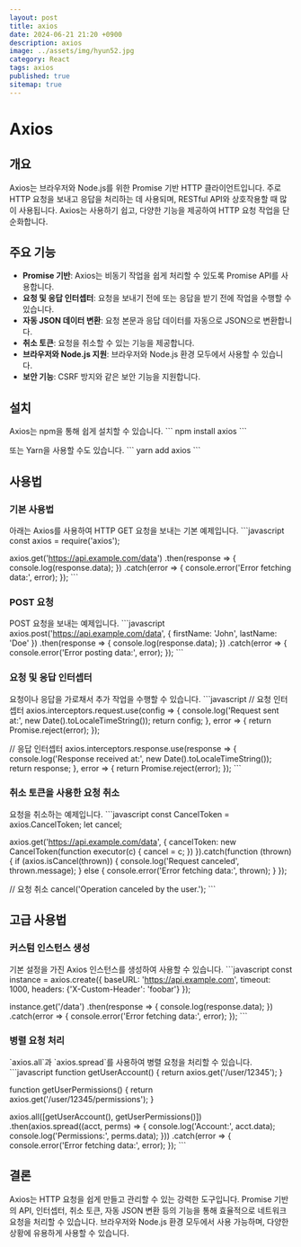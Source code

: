 ```yaml
---
layout: post
title: axios
date: 2024-06-21 21:20 +0900
description: axios
image: ../assets/img/hyun52.jpg
category: React
tags: axios
published: true
sitemap: true
---
```


# Axios

## 개요

Axios는 브라우저와 Node.js를 위한 Promise 기반 HTTP 클라이언트입니다. 주로 HTTP 요청을 보내고 응답을 처리하는 데 사용되며, RESTful API와 상호작용할 때 많이 사용됩니다. Axios는 사용하기 쉽고, 다양한 기능을 제공하여 HTTP 요청 작업을 단순화합니다.

## 주요 기능

- **Promise 기반**: Axios는 비동기 작업을 쉽게 처리할 수 있도록 Promise API를 사용합니다.
- **요청 및 응답 인터셉터**: 요청을 보내기 전에 또는 응답을 받기 전에 작업을 수행할 수 있습니다.
- **자동 JSON 데이터 변환**: 요청 본문과 응답 데이터를 자동으로 JSON으로 변환합니다.
- **취소 토큰**: 요청을 취소할 수 있는 기능을 제공합니다.
- **브라우저와 Node.js 지원**: 브라우저와 Node.js 환경 모두에서 사용할 수 있습니다.
- **보안 기능**: CSRF 방지와 같은 보안 기능을 지원합니다.

## 설치

Axios는 npm을 통해 쉽게 설치할 수 있습니다.
\`\`\`
npm install axios
\`\`\`

또는 Yarn을 사용할 수도 있습니다.
\`\`\`
yarn add axios
\`\`\`

## 사용법

### 기본 사용법

아래는 Axios를 사용하여 HTTP GET 요청을 보내는 기본 예제입니다.
\`\`\`javascript
const axios = require('axios');

axios.get('https://api.example.com/data')
.then(response => {
console.log(response.data);
})
.catch(error => {
console.error('Error fetching data:', error);
});
\`\`\`

### POST 요청

POST 요청을 보내는 예제입니다.
\`\`\`javascript
axios.post('https://api.example.com/data', {
firstName: 'John',
lastName: 'Doe'
})
.then(response => {
console.log(response.data);
})
.catch(error => {
console.error('Error posting data:', error);
});
\`\`\`

### 요청 및 응답 인터셉터

요청이나 응답을 가로채서 추가 작업을 수행할 수 있습니다.
\`\`\`javascript
// 요청 인터셉터
axios.interceptors.request.use(config => {
console.log('Request sent at:', new Date().toLocaleTimeString());
return config;
}, error => {
return Promise.reject(error);
});

// 응답 인터셉터
axios.interceptors.response.use(response => {
console.log('Response received at:', new Date().toLocaleTimeString());
return response;
}, error => {
return Promise.reject(error);
});
\`\`\`

### 취소 토큰을 사용한 요청 취소

요청을 취소하는 예제입니다.
\`\`\`javascript
const CancelToken = axios.CancelToken;
let cancel;

axios.get('https://api.example.com/data', {
cancelToken: new CancelToken(function executor(c) {
cancel = c;
})
}).catch(function (thrown) {
if (axios.isCancel(thrown)) {
console.log('Request canceled', thrown.message);
} else {
console.error('Error fetching data:', thrown);
}
});

// 요청 취소
cancel('Operation canceled by the user.');
\`\`\`

## 고급 사용법

### 커스텀 인스턴스 생성

기본 설정을 가진 Axios 인스턴스를 생성하여 사용할 수 있습니다.
\`\`\`javascript
const instance = axios.create({
baseURL: 'https://api.example.com',
timeout: 1000,
headers: {'X-Custom-Header': 'foobar'}
});

instance.get('/data')
.then(response => {
console.log(response.data);
})
.catch(error => {
console.error('Error fetching data:', error);
});
\`\`\`

### 병렬 요청 처리

\`axios.all\`과 \`axios.spread\`를 사용하여 병렬 요청을 처리할 수 있습니다.
\`\`\`javascript
function getUserAccount() {
return axios.get('/user/12345');
}

function getUserPermissions() {
return axios.get('/user/12345/permissions');
}

axios.all([getUserAccount(), getUserPermissions()])
.then(axios.spread((acct, perms) => {
console.log('Account:', acct.data);
console.log('Permissions:', perms.data);
}))
.catch(error => {
console.error('Error fetching data:', error);
});
\`\`\`

## 결론

Axios는 HTTP 요청을 쉽게 만들고 관리할 수 있는 강력한 도구입니다. Promise 기반의 API, 인터셉터, 취소 토큰, 자동 JSON 변환 등의 기능을 통해 효율적으로 네트워크 요청을 처리할 수 있습니다. 브라우저와 Node.js 환경 모두에서 사용 가능하며, 다양한 상황에 유용하게 사용할 수 있습니다.
